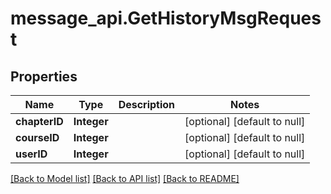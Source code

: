 # message_api.GetHistoryMsgRequest
## Properties

| Name | Type | Description | Notes |
|------------ | ------------- | ------------- | -------------|
| **chapterID** | **Integer** |  | [optional] [default to null] |
| **courseID** | **Integer** |  | [optional] [default to null] |
| **userID** | **Integer** |  | [optional] [default to null] |

[[Back to Model list]](../README.md#documentation-for-models) [[Back to API list]](../README.md#documentation-for-api-endpoints) [[Back to README]](../README.md)

